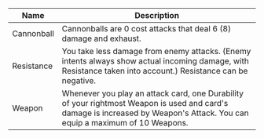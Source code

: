 | Name | Description |
| ---- | ----------- |
| Cannonball | Cannonballs are 0 cost attacks that deal 6 (8) damage and exhaust. |
| Resistance | You take less damage from enemy attacks. (Enemy intents always show actual incoming damage, with Resistance taken into account.) Resistance can be negative. |
| Weapon | Whenever you play an attack card, one Durability of your rightmost Weapon is used and card's damage is increased by Weapon's Attack. You can equip a maximum of 10 Weapons. |
